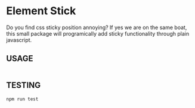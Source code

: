 # Element Stick

Do you find css sticky position annoying? If yes we are on the same boat, this small package will programically add sticky functionality through plain javascript.

## USAGE

```js

```

## TESTING

```console
npm run test
```
